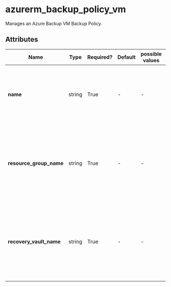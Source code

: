 # azurerm_backup_policy_vm

Manages an Azure Backup VM Backup Policy.

## Attributes

| Name | Type | Required? | Default  | possible values | Description |
| ---- | ---- | --------- | -------- | ----------- | ----------- |
| **name** | string | True | -  |  -  | Specifies the name of the Backup Policy. Changing this forces a new resource to be created. | 
| **resource_group_name** | string | True | -  |  -  | The name of the resource group in which to create the policy. Changing this forces a new resource to be created. | 
| **recovery_vault_name** | string | True | -  |  -  | Specifies the name of the Recovery Services Vault to use. Changing this forces a new resource to be created. | 

